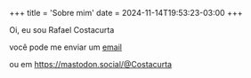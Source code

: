 +++
title = 'Sobre mim'
date = 2024-11-14T19:53:23-03:00
+++

Oi, eu sou Rafael Costacurta

você pode me enviar um [email](fun.gear6918@fastmail.com)

ou em https://mastodon.social/@Costacurta





